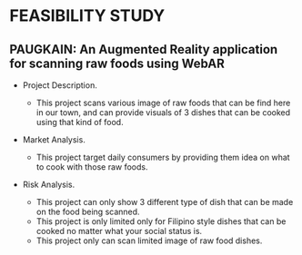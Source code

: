 # FEASIBILITY STUDY #
## PAUGKAIN: An Augmented Reality application for scanning raw foods using WebAR ##

* Project Description.
    * This project scans various image of raw foods that can be find here in our town, and
      can provide visuals of 3 dishes that can be cooked using that kind of food.

* Market Analysis.
    * This project target daily consumers by providing them idea on what to cook with those raw foods.

* Risk Analysis.
    * This project can only show 3 different type of dish that can be made on the food being scanned.
    * This project is only limited only for Filipino style dishes that can be cooked no matter what your social status is.
    * This project only can scan limited image of raw food dishes.
